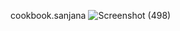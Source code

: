 cookbook.sanjana
![Screenshot (498)](https://github.com/sanjana1010/cookbook.sanjana/assets/84500506/c2496328-5c20-421e-9116-b000fe0037c7)
